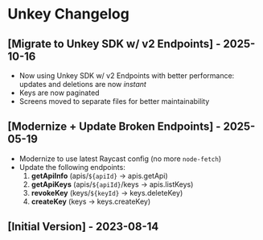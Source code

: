 # Unkey Changelog

## [Migrate to Unkey SDK w/ v2 Endpoints] - 2025-10-16

- Now using Unkey SDK w/ v2 Endpoints with better performance: updates and deletions are now _instant_
- Keys are now paginated
- Screens moved to separate files for better maintainability

## [Modernize + Update Broken Endpoints] - 2025-05-19

- Modernize to use latest Raycast config (no more `node-fetch`)
- Update the following endpoints:
    1. **getApiInfo** (apis/`${apiId}` -> apis.getApi)
    2. **getApiKeys** (apis/`${apiId}`/keys -> apis.listKeys)
    3. **revokeKey** (keys/`${keyId}` -> keys.deleteKey)
    4. **createKey** (keys -> keys.createKey)

## [Initial Version] - 2023-08-14